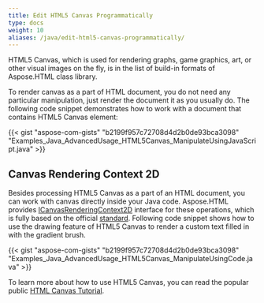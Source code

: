 ```yaml
---
title: Edit HTML5 Canvas Programmatically
type: docs
weight: 10
aliases: /java/edit-html5-canvas-programmatically/
---
```


HTML5 Canvas, which is used for rendering graphs, game graphics, art, or other visual images on the fly, is in the list of build-in formats of Aspose.HTML class library.

To render canvas as a part of HTML document, you do not need any particular manipulation, just render the document it as you usually do. The following code snippet demonstrates how to work with a document that contains HTML5 Canvas element: 

{{< gist "aspose-com-gists" "b2199f957c72708d4d2b0de93bca3098" "Examples_Java_AdvancedUsage_HTML5Canvas_ManipulateUsingJavaScript.java" >}}
## **Canvas Rendering Context 2D** ## 
Besides processing HTML5 Canvas as a part of an HTML document, you can work with canvas directly inside your Java code. Aspose.HTML provides [ICanvasRenderingContext2D](https://reference.aspose.com/html/java/com.aspose.html.dom.canvas/ICanvasRenderingContext2D) interface for these operations, which is fully based on the official [standard](https://html.spec.whatwg.org/multipage/canvas.html#2dcontext). Following code snippet shows how to use the drawing feature of HTML5 Canvas to render a custom text filled in with the gradient brush.

{{< gist "aspose-com-gists" "b2199f957c72708d4d2b0de93bca3098" "Examples_Java_AdvancedUsage_HTML5Canvas_ManipulateUsingCode.java" >}}

To learn more about how to use HTML5 Canvas, you can read the popular public [HTML Canvas Tutorial](https://www.w3schools.com/graphics/canvas_intro.asp).
